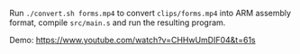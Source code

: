 Run `./convert.sh forms.mp4` to convert `clips/forms.mp4` into ARM assembly format, compile `src/main.s` and run the resulting program.

Demo: https://www.youtube.com/watch?v=CHHwUmDIF04&t=61s
